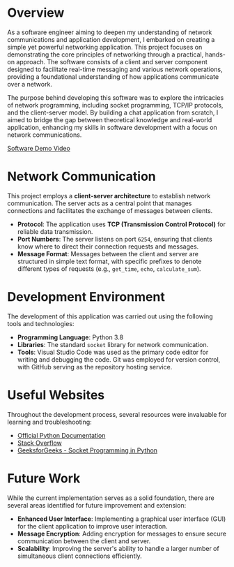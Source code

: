 ﻿# Overview

As a software engineer aiming to deepen my understanding of network communications and application development, I embarked on creating a simple yet powerful networking application. This project focuses on demonstrating the core principles of networking through a practical, hands-on approach. The software consists of a client and server component designed to facilitate real-time messaging and various network operations, providing a foundational understanding of how applications communicate over a network.

The purpose behind developing this software was to explore the intricacies of network programming, including socket programming, TCP/IP protocols, and the client-server model. By building a chat application from scratch, I aimed to bridge the gap between theoretical knowledge and real-world application, enhancing my skills in software development with a focus on network communications.

[Software Demo Video](http://youtube.link.goes.here)

# Network Communication

This project employs a **client-server architecture** to establish network communication. The server acts as a central point that manages connections and facilitates the exchange of messages between clients.

- **Protocol**: The application uses **TCP (Transmission Control Protocol)** for reliable data transmission.
- **Port Numbers**: The server listens on port `6254`, ensuring that clients know where to direct their connection requests and messages.
- **Message Format**: Messages between the client and server are structured in simple text format, with specific prefixes to denote different types of requests (e.g., `get_time`, `echo`, `calculate_sum`).

# Development Environment

The development of this application was carried out using the following tools and technologies:

- **Programming Language**: Python 3.8
- **Libraries**: The standard `socket` library for network communication.
- **Tools**: Visual Studio Code was used as the primary code editor for writing and debugging the code. Git was employed for version control, with GitHub serving as the repository hosting service.

# Useful Websites

Throughout the development process, several resources were invaluable for learning and troubleshooting:

* [Official Python Documentation](https://docs.python.org/3/)
* [Stack Overflow](https://stackoverflow.com/)
* [GeeksforGeeks - Socket Programming in Python](https://www.geeksforgeeks.org/socket-programming-python/)

# Future Work

While the current implementation serves as a solid foundation, there are several areas identified for future improvement and extension:

* **Enhanced User Interface**: Implementing a graphical user interface (GUI) for the client application to improve user interaction.
* **Message Encryption**: Adding encryption for messages to ensure secure communication between the client and server.
* **Scalability**: Improving the server's ability to handle a larger number of simultaneous client connections efficiently.
